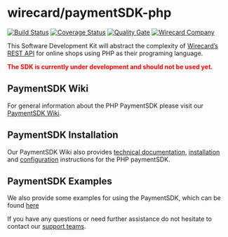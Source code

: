 # wirecard/paymentSDK-php

[![Build Status](https://travis-ci.org/wirecard/paymentSDK-php.svg?branch=master)](https://travis-ci.org/wirecard/paymentSDK-php)
[![Coverage Status](https://coveralls.io/repos/github/wirecard/paymentSDK-php/badge.svg?branch=master)](https://coveralls.io/github/wirecard/paymentSDK-php?branch=master)
[![Quality Gate](https://sonarqube.com/api/badges/gate?key=wirecard-paymentSDK-php)](https://sonarqube.com/dashboard/index/wirecard-paymentSDK-php)
[![Wirecard Company](https://img.shields.io/badge/Wirecard-Company-blue.svg)](https://www.wirecard.com/)

This Software Development Kit will abstract the complexity of [Wirecard’s REST API](https://document-center.wirecard.com) for online shops using PHP as their programing language.

<b style="color: red">The SDK is currently under development and should not be used yet.</b>

## PaymentSDK Wiki

For general information about the PHP PaymentSDK please visit our [PaymentSDK Wiki](https://github.com/wirecard/paymentSDK-php/wiki/General-information). 

## PaymentSDK Installation

Our PaymentSDK Wiki also provides [technical documentation](https://wirecard.github.io/paymentSDK-php/docs), [installation](https://github.com/wirecard/paymentSDK-php/wiki/Installation) and [configuration](https://github.com/wirecard/paymentSDK-php/wiki/Configuration) instructions for the PHP paymentSDK.

## PaymentSDK Examples

We also provide some examples for using the PaymentSDK, which can be found [here](https://wirecard.github.io/paymentSDK-php/examples)

<!---### Supported payment methods:

- Credit Card
- PayPal
- SEPA
- Online bank transfer. (SOFORT)
- paysafecard
- RatePay Installment
- RatePay Invoice
- iDEAL
- eps
- Bancontact--->

If you have any questions or need further assistance do not hesitate to contact our [support teams](https://guides.wirecard.com/support).